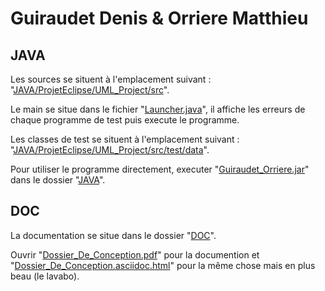 # Guiraudet Denis & Orriere Matthieu

## JAVA
Les sources se situent à l'emplacement suivant : "[JAVA/ProjetEclipse/UML_Project/src](JAVA/ProjetEclipse/UML_Project/src)".

Le main se situe dans le fichier "[Launcher.java](JAVA/ProjetEclipse/UML_Project/src/Launcher.java)", il affiche les erreurs de chaque programme de test puis execute le programme.

Les classes de test se situent à l'emplacement suivant : "[JAVA/ProjetEclipse/UML_Project/src/test/data](JAVA/ProjetEclipse/UML_Project/src/test/data)".

Pour utiliser le programme directement, executer "[Guiraudet_Orriere.jar](JAVA/Guiraudet_Orriere.jar)" dans le dossier "[JAVA](JAVA)".

## DOC
La documentation se situe dans le dossier "[DOC](DOC)".

Ouvrir "[Dossier_De_Conception.pdf](DOC/Dossier_De_Conception.pdf)" pour la documention et "[Dossier_De_Conception.asciidoc.html](https://rawgit.com/Snoopryx/UML-PTUT/master/DOC/Dossier_De_Conception.asciidoc.html)" pour la même chose mais en plus beau (le lavabo).
